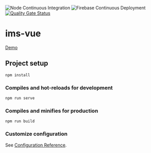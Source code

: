 ![Node Continuous Integration](https://github.com/cuesto/ims-vue/workflows/Node%20Continuous%20Integration/badge.svg)
![Firebase Continuous Deployment](https://github.com/cuesto/ims-vue/workflows/Firebase%20Continuous%20Deployment/badge.svg)
[![Quality Gate Status](https://sonarcloud.io/api/project_badges/measure?project=cuesto_ws-sender-fe&metric=alert_status)](https://sonarcloud.io/summary/new_code?id=cuesto_ws-sender-fe)
# ims-vue
[Demo](https://ims-spa.web.app/)

## Project setup
```
npm install
```

### Compiles and hot-reloads for development
```
npm run serve
```

### Compiles and minifies for production
```
npm run build
```

### Customize configuration
See [Configuration Reference](https://cli.vuejs.org/config/).
